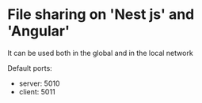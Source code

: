 

# File sharing on 'Nest js' and 'Angular'

It can be used both in the global and in the local network

Default ports:
- server: 5010
- client: 5011